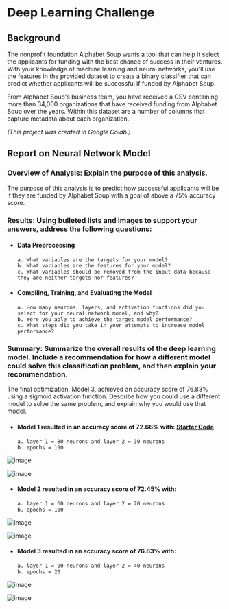 # Deep Learning Challenge

## Background
The nonprofit foundation Alphabet Soup wants a tool that can help it select the applicants for funding with the best chance of success in their ventures. With your knowledge of machine learning and neural networks, you'll use the features in the provided dataset to create a binary classifier that can predict whether applicants will be successful if funded by Alphabet Soup.

From Alphabet Soup's business team, you have received a CSV containing more than 34,000 organizations that have received funding from Alphabet Soup over the years. Within this dataset are a number of columns that capture metadata about each organization.

*(This project was created in Google Colab.)*

## Report on Neural Network Model
### Overview of Analysis: Explain the purpose of this analysis.
The purpose of this analysis is to predict how successful applicants will be if they are funded by Alphabet Soup with a goal of above a 75% accuracy score.

### Results: Using bulleted lists and images to support your answers, address the following questions:
- #### Data Preprocessing
      a. What variables are the targets for your model?
      b. What variables are the features for your model?
      c. What variables should be removed from the input data because they are neither targets nor features?

- #### Compiling, Training, and Evaluating the Model
      a. How many neurons, layers, and activation functions did you select for your neural network model, and why?
      b. Were you able to achieve the target model performance?
      c. What steps did you take in your attempts to increase model performance?

### Summary: Summarize the overall results of the deep learning model. Include a recommendation for how a different model could solve this classification problem, and then explain your recommendation.
The final optimization, Model 3, achieved an accuracy score of 76.83% using a sigmoid activation function.  Describe how you could use a different model to solve the same problem, and explain why you would use that model.

- #### Model 1 resulted in an accuracy score of 72.66% with: [Starter Code](root/Starter_Code.ipynb)
      a. layer 1 = 80 neurons and layer 2 = 30 neurons
      b. epochs = 100


![image](https://github.com/fiyang89/deep-learning-challenge/assets/120594187/6094a8d4-6107-4d32-905e-5a3a37b15650)

![image](https://github.com/fiyang89/deep-learning-challenge/assets/120594187/c2f5678f-886e-46a1-9602-ddb096668e2b)

- #### Model 2 resulted in an accuracy score of 72.45% with: 
      a. layer 1 = 60 neurons and layer 2 = 20 neurons
      b. epochs = 100


![image](https://github.com/fiyang89/deep-learning-challenge/assets/120594187/bf333864-265b-4f99-9af9-719ae45ec1f0)

![image](https://github.com/fiyang89/deep-learning-challenge/assets/120594187/7b094e2d-6b79-4676-a29f-83b4f265adb0)

- #### Model 3 resulted in an accuracy score of 76.83% with: 
      a. layer 1 = 90 neurons and layer 2 = 40 neurons
      b. epochs = 20


![image](https://github.com/fiyang89/deep-learning-challenge/assets/120594187/93d37cb3-085e-45f6-b08a-dfa493fd04de)

![image](https://github.com/fiyang89/deep-learning-challenge/assets/120594187/02ca2b60-6071-4381-90bb-2682a49fb78c)



